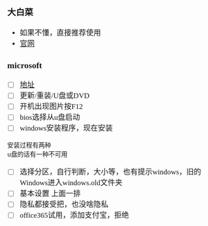<span  style="font-family: Simsun,serif; font-size: 17px; ">

### 大白菜

- 如果不懂，直接推荐使用
- [官网](https://www.dabaicai.com/)

### microsoft

- [ ] [地址](https://www.microsoft.com/zh-cn/software-download/windows10)
- [ ] 更新/重装/U盘或DVD
- [ ] 开机出现图片按F12
- [ ] bios选择从u盘启动
- [ ] windows安装程序，现在安装

~~~
安装过程有两种
u盘的话有一种不可用
~~~

- [ ] 选择分区，自行判断，大小等，也有提示windows，旧的Windows进入windows.old文件夹
- [ ] 基本设置 上面一排
- [ ] 隐私都接受把，也没啥隐私
- [ ] office365试用，添加支付宝，拒绝

</span>
